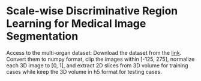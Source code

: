 # Scale-wise Discriminative Region Learning for Medical Image Segmentation


Access to the multi-organ dataset:
    Download the dataset from the [link](https://drive.google.com/drive/u/1/folders/1lV5dxLnthVCSLNIOWz63MqrZpGUoNCU8). 
    Convert them to numpy format, clip the images within [-125, 275], normalize each 3D image to [0, 1], and extract 2D slices from 3D volume for training cases while keep the 3D volume in h5 format for testing cases.

